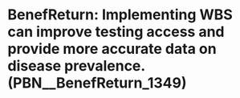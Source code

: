 # BenefReturn: __Implementing WBS can improve testing access and provide more accurate data on disease prevalence.__ (PBN__BenefReturn_1349)

